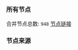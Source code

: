 ### 所有节点
合并节点总数: `948`
[节点链接](https://raw.githubusercontent.com/rzhy1/11/master/sub/sub_merge_base64.txt)

### 节点来源
